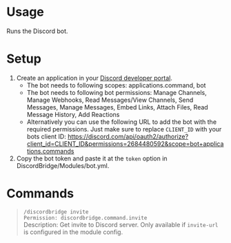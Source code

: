 # Usage
Runs the Discord bot.

# Setup
1. Create an application in your [Discord developer portal](https://discord.com/developers/applications).
    * The bot needs to following scopes: applications.command, bot
    * The bot needs to following bot permissions: Manage Channels, Manage Webhooks, Read Messages/View Channels, Send Messages, Manage Messages, Embed Links, Attach Files, Read Message History, Add Reactions
    * Alternatively you can use the following URL to add the bot with the required permissions. Just make sure to replace ``CLIENT_ID`` with your bots client ID: https://discord.com/api/oauth2/authorize?client_id=CLIENT_ID&permissions=2684480592&scope=bot+applications.commands
2. Copy the bot token and paste it at the ``token`` option in DiscordBridge/Modules/bot.yml.

# Commands
> `/discordbridge invite`\
`Permission: discordbridge.command.invite`\
Description: Get invite to Discord server. Only available if ``invite-url`` is configured in the module config.